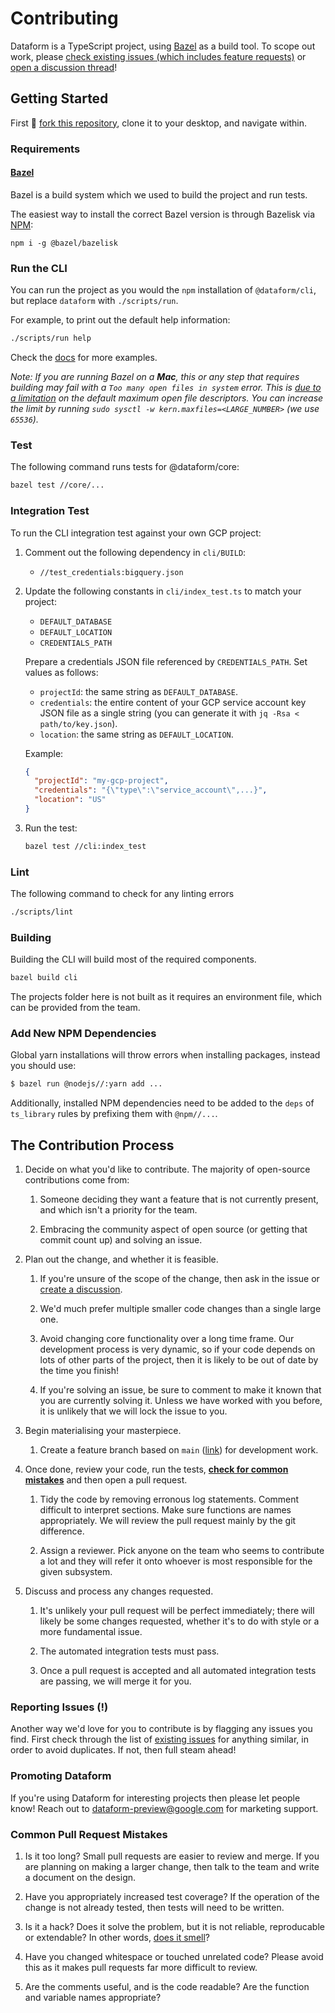 # Contributing

Dataform is a TypeScript project, using [Bazel](https://bazel.build) as a build tool. To scope out work, please [check existing issues (which includes feature requests)](https://github.com/dataform-co/dataform/issues) or [open a discussion thread](https://github.com/dataform-co/dataform/discussions)!

## Getting Started

First :fork_and_knife: [fork this repository](https://github.com/dataform-co/dataform/fork), clone it to your desktop, and navigate within.

### Requirements

#### [Bazel](https://bazel.build)

Bazel is a build system which we used to build the project and run tests.

The easiest way to install the correct Bazel version is through Bazelisk via [NPM](https://nodejs.org/en/download/):

```
npm i -g @bazel/bazelisk
```

### Run the CLI

You can run the project as you would the `npm` installation of `@dataform/cli`, but replace `dataform` with `./scripts/run`.

For example, to print out the default help information:

```bash
./scripts/run help
```

Check the [docs](https://cloud.google.com/dataform/docs/reference/dataform-cli-reference) for more examples.

_Note: If you are running Bazel on a **Mac**, this or any step that requires building may fail with a `Too many open files in system` error. This is [due to a limitation](https://github.com/angular/angular-bazel-example/issues/178) on the default maximum open file descriptors. You can increase the limit by running `sudo sysctl -w kern.maxfiles=<LARGE_NUMBER>` (we use `65536`)._

### Test

The following command runs tests for @dataform/core:

```bash
bazel test //core/...
```

### Integration Test

To run the CLI integration test against your own GCP project:

1. Comment out the following dependency in `cli/BUILD`:

   - `//test_credentials:bigquery.json`

2. Update the following constants in `cli/index_test.ts` to match your project:

   - `DEFAULT_DATABASE`
   - `DEFAULT_LOCATION`
   - `CREDENTIALS_PATH`

   Prepare a credentials JSON file referenced by `CREDENTIALS_PATH`. Set values as follows:

   - `projectId`: the same string as `DEFAULT_DATABASE`.
   - `credentials`: the entire content of your GCP service account key JSON file as a single string (you can generate it with `jq -Rsa < path/to/key.json`).
   - `location`: the same string as `DEFAULT_LOCATION`.

   Example:

   ```json
   {
     "projectId": "my-gcp-project",
     "credentials": "{\"type\":\"service_account\",...}",
     "location": "US"
   }
   ```

3. Run the test:

   ```bash
   bazel test //cli:index_test
   ```

### Lint

The following command to check for any linting errors

```bash
./scripts/lint
```

### Building

Building the CLI will build most of the required components.

```bash
bazel build cli
```

The projects folder here is not built as it requires an environment file, which can be provided from the team.

### Add New NPM Dependencies

Global yarn installations will throw errors when installing packages, instead you should use:

```bash
$ bazel run @nodejs//:yarn add ...
```

Additionally, installed NPM dependencies need to be added to the `deps` of `ts_library` rules by
prefixing them with `@npm//...`.

## The Contribution Process

1. Decide on what you'd like to contribute. The majority of open-source contributions come from:

   1. Someone deciding they want a feature that is not currently present, and which isn't a priority for the team.

   1. Embracing the community aspect of open source (or getting that commit count up) and solving an issue.

1. Plan out the change, and whether it is feasible.

   1. If you're unsure of the scope of the change, then ask in the issue or [create a discussion](https://github.com/dataform-co/dataform/discussions).

   1. We'd much prefer multiple smaller code changes than a single large one.

   1. Avoid changing core functionality over a long time frame. Our development process is very dynamic, so if your code depends on lots of other parts of the project, then it is likely to be out of date by the time you finish!

   1. If you're solving an issue, be sure to comment to make it known that you are currently solving it. Unless we have worked with you before, it is unlikely that we will lock the issue to you.

1. Begin materialising your masterpiece.

   1. Create a feature branch based on `main` ([link](https://github.com/dataform-co/dataform/tree/main)) for development work.

1. Once done, review your code, run the tests, **[check for common mistakes](#common-pull-request-mistakes)** and then open a pull request.

   1. Tidy the code by removing erronous log statements. Comment difficult to interpret sections. Make sure functions are names appropriately. We will review the pull request mainly by the git difference.

   1. Assign a reviewer. Pick anyone on the team who seems to contribute a lot and they will refer it onto whoever is most responsible for the given subsystem.

1. Discuss and process any changes requested.

   1. It's unlikely your pull request will be perfect immediately; there will likely be some changes requested, whether it's to do with style or a more fundamental issue.

   1. The automated integration tests must pass.

   1. Once a pull request is accepted and all automated integration tests are passing, we will merge it for you.

### Reporting Issues (!)

Another way we'd love for you to contribute is by flagging any issues you find. First check through the list of [existing issues](https://github.com/dataform-co/dataform/issues) for anything similar, in order to avoid duplicates. If not, then full steam ahead!

### Promoting Dataform

If you're using Dataform for interesting projects then please let people know! Reach out to [dataform-preview@google.com](dataform-preview@google.com) for marketing support.

### Common Pull Request Mistakes

1. Is it too long? Small pull requests are easier to review and merge. If you are planning on making a larger change, then talk to the team and write a document on the design.

1. Have you appropriately increased test coverage? If the operation of the change is not already tested, then tests will need to be written.

1. Is it a hack? Does it solve the problem, but it is not reliable, reproducable or extendable? In other words, [does it smell](https://en.wikipedia.org/wiki/Code_smell)?

1. Have you changed whitespace or touched unrelated code? Please avoid this as it makes pull requests far more difficult to review.

1. Are the comments useful, and is the code readable? Are the function and variable names appropriate?
